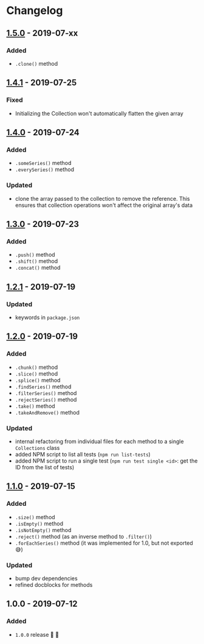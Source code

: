 # Changelog


## [1.5.0](https://github.com/superchargejs/collections/compare/v1.4.1...v1.5.0) - 2019-07-xx

### Added
- `.clone()` method


## [1.4.1](https://github.com/superchargejs/collections/compare/v1.4.0...v1.4.1) - 2019-07-25

### Fixed
- Initializing the Collection won't automatically flatten the given array


## [1.4.0](https://github.com/superchargejs/collections/compare/v1.3.0...v1.4.0) - 2019-07-24

### Added
- `.someSeries()` method
- `.everySeries()` method

### Updated
- clone the array passed to the collection to remove the reference. This ensures that collection operations won't affect the original array's data


## [1.3.0](https://github.com/superchargejs/collections/compare/v1.2.1...v1.3.0) - 2019-07-23

### Added
- `.push()` method
- `.shift()` method
- `.concat()` method


## [1.2.1](https://github.com/superchargejs/collections/compare/v1.2.0...v1.2.1) - 2019-07-19

### Updated
- keywords in `package.json`


## [1.2.0](https://github.com/superchargejs/collections/compare/v1.1.0...v1.2.0) - 2019-07-19

### Added
- `.chunk()` method
- `.slice()` method
- `.splice()` method
- `.findSeries()` method
- `.filterSeries()` method
- `.rejectSeries()` method
- `.take()` method
- `.takeAndRemove()` method

### Updated
- internal refactoring from individual files for each method to a single `Collections` class
- added NPM script to list all tests (`npm run list-tests`)
- added NPM script to run a single test (`npm run test single <id>`: get the ID from the list of tests)


## [1.1.0](https://github.com/superchargejs/collections/compare/v1.0.0...v1.1.0) - 2019-07-15

### Added
- `.size()` method
- `.isEmpty()` method
- `.isNotEmpty()` method
- `.reject()` method (as an inverse method to `.filter()`)
- `.forEachSeries()` method (it was implemented for 1.0, but not exported 😅)

### Updated
- bump dev dependencies
- refined docblocks for methods


## 1.0.0 - 2019-07-12

### Added
- `1.0.0` release 🚀 🎉
